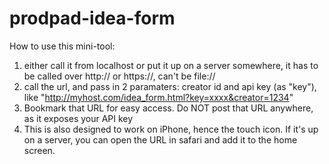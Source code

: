 # prodpad-idea-form
How to use this mini-tool: 
1) either call it from localhost or put it up on a server somewhere, it has to be called over http:// or https://, can't be file://
2) call the url, and pass in 2 paramaters: creator id and api key (as "key"), like "http://myhost.com/idea_form.html?key=xxxx&creator=1234"
3) Bookmark that URL for easy access. Do NOT post that URL anywhere, as it exposes your API key
4) This is also designed to work on iPhone, hence the touch icon. If it's up on a server, you can open the URL in safari and add it to the home screen.
